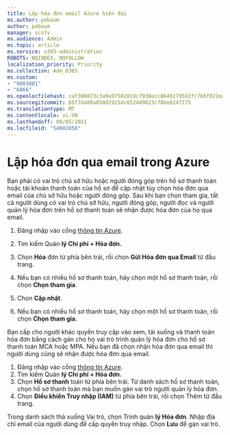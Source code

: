 ```yaml
---
title: Lập hóa đơn email Azure hiện đại
ms.author: pebaum
author: pebaum
manager: scotv
ms.audience: Admin
ms.topic: article
ms.service: o365-administration
ROBOTS: NOINDEX, NOFOLLOW
localization_priority: Priority
ms.collection: Adm_O365
ms.custom:
- "9003801"
- "6866"
ms.openlocfilehash: caf300873c3a9a97502819c7938ecc86491795d2fc7b6f022ead5d38ca965b8c
ms.sourcegitcommit: b5f7da89a650d2915dc652449623c78be6247175
ms.translationtype: MT
ms.contentlocale: vi-VN
ms.lasthandoff: 08/05/2021
ms.locfileid: "54082856"
---
```

# <a name="email-invoicing-in-azure"></a>Lập hóa đơn qua email trong Azure

Bạn phải có vai trò chủ sở hữu hoặc người đóng góp trên hồ sơ thanh toán hoặc tài khoản thanh toán của hồ sơ để cập nhật tùy chọn hóa đơn qua email của chủ sở hữu hoặc người đóng góp. Sau khi bạn chọn tham gia, tất cả người dùng có vai trò chủ sở hữu, người đóng góp, người đọc và người quản lý hóa đơn trên hồ sơ thanh toán sẽ nhận được hóa đơn của họ qua email.

1. Đăng nhập vào cổng [thông tin Azure](https://portal.azure.com/).
2. Tìm kiếm Quản **lý Chi phí + Hóa đơn.**
3. Chọn **Hóa** đơn từ phía bên trái, rồi chọn **Gửi Hóa đơn qua Email** từ đầu trang.
4. Nếu bạn có nhiều hồ sơ thanh toán, hãy chọn một hồ sơ thanh toán, rồi chọn **Chọn tham gia**.

5. Chọn **Cập nhật**.
6. Nếu bạn có nhiều hồ sơ thanh toán, hãy chọn một hồ sơ thanh toán, rồi chọn **Chọn tham gia**.

Bạn cấp cho người khác quyền truy cập vào xem, tải xuống và thanh toán hóa đơn bằng cách gán cho họ vai trò trình quản lý hóa đơn cho hồ sơ thanh toán MCA hoặc MPA. Nếu bạn đã chọn nhận hóa đơn qua email thì người dùng cũng sẽ nhận được hóa đơn qua email.

1. Đăng nhập vào cổng [thông tin Azure](https://portal.azure.com/).
2. Tìm kiếm Quản **lý Chi phí + Hóa đơn.**
3. Chọn **Hồ sơ thanh** toán từ phía bên trái. Từ danh sách hồ sơ thanh toán, chọn hồ sơ thanh toán mà bạn muốn gán vai trò người quản lý hóa đơn.
4. Chọn **Điều khiển Truy nhập (IAM)** từ  phía bên trái, rồi chọn Thêm từ đầu trang.

Trong danh sách thả xuống Vai trò, chọn Trình quản **lý Hóa đơn**. Nhập địa chỉ email của người dùng để cấp quyền truy nhập. Chọn **Lưu** để gán vai trò.
